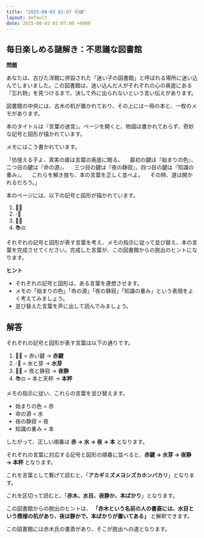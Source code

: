 ```yaml
---
title: "2025-08-03 01:07 の謎"
layout: default
date: 2025-08-03 01:07:00 +0900
---
```

## 毎日楽しめる謎解き：不思議な図書館

**問題**

あなたは、古びた洋館に併設された「迷い子の図書館」と呼ばれる場所に迷い込んでしまいました。この図書館は、迷い込んだ人がそれぞれの心の奥底にある「忘れ物」を見つけるまで、決して外に出られないという言い伝えがあります。

図書館の中央には、古木の机が置かれており、その上には一冊の本と、一枚のメモがあります。

本のタイトルは『言葉の迷宮』。ページを開くと、物語は書かれておらず、奇妙な記号と図形が描かれています。

メモにはこう書かれています。

「彷徨える子よ、真実の扉は言葉の奥底に眠る。
　最初の鍵は『始まりの色』、二つ目の鍵は『命の源』、
　三つ目の鍵は『夜の静寂』、四つ目の鍵は『知識の重み』。
　これらを解き放ち、本の言葉を正しく並べよ。
　その時、道は開かれるだろう。」

本のページには、以下の記号と図形が描かれています。

1.  🔴🔑
2.  💧🌱
3.  🌃🤫
4.  📚⚖️

それぞれの記号と図形が表す言葉を考え、メモの指示に従って並び替え、本の言葉を完成させてください。完成した言葉が、この図書館からの脱出のヒントになります。

**ヒント**

*   それぞれの記号と図形は、ある言葉を連想させます。
*   メモの「始まりの色」「命の源」「夜の静寂」「知識の重み」という表現をよく考えてみましょう。
*   並び替えた言葉を声に出して読んでみましょう。

## 解答

それぞれの記号と図形が表す言葉は以下の通りです。

1.  🔴🔑 = 赤い鍵 → **赤鍵**
2.  💧🌱 = 水と芽 → **水芽**
3.  🌃🤫 = 夜と静寂 → **夜静**
4.  📚⚖️ = 本と天秤 → **本秤**

メモの指示に従い、これらの言葉を並び替えます。

*   始まりの色 = 赤
*   命の源 = 水
*   夜の静寂 = 夜
*   知識の重み = 本

したがって、正しい順番は **赤 → 水 → 夜 → 本** となります。

それぞれの言葉に対応する記号と図形の順番に並べると、**赤鍵 → 水芽 → 夜静 → 本秤** となります。

これを言葉として繋げて読むと、「**アカギミズメヨシズカホンバカリ**」となります。

これを区切って読むと、「**赤木、水目、夜静か、本ばかり**」となります。

この図書館からの脱出のヒントは、
**「赤木という名前の人の書斎には、水目という模様の机があり、夜は静かで、本ばかりが置いてある」**
と解釈できます。

この図書館には赤木氏の書斎があり、そこが脱出への道となります。
